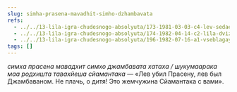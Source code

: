 ```yaml
---
slug: simha-prasena-mavadhit-simho-dzhambavata
refs:
  - ../../13-lila-igra-chudesnogo-absolyuta/173-1981-03-03-c4-lev-sedaet-prasenu.md
  - ../../13-lila-igra-chudesnogo-absolyuta/174-1982-04-14-c2-lila-dvizhenie-bez-poteri-energii-stradanij-i-smerti.md
  - ../../13-lila-igra-chudesnogo-absolyuta/196-1982-07-16-a1-vseblagaya-priroda-chid-vilasa.md
tags: []
---
```


*симха прасена мавадхит симхо джамбавата хатаха / шукумаарака маа родхишта тавахйеша сйамантака* — «Лев убил Прасену, лев был Джамбаваном. Не плачь, о дитя! Это жемчужина Сйамантака с вами».
